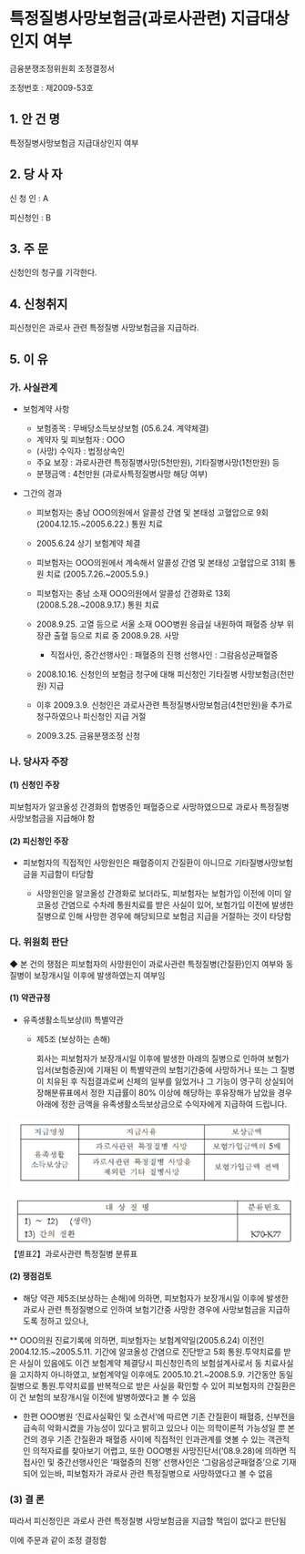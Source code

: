 # 특정질병사망보험금(과로사관련) 지급대상인지 여부

금융분쟁조정위원회 
조정결정서 

조정번호 : 제2009-53호

## 1. 안 건 명 
특정질병사망보험금 지급대상인지 여부

## 2. 당 사 자 
신 청 인  :  A

피신청인  :  B
 
## 3. 주    문
신청인의 청구를 기각한다.

## 4. 신청취지 
피신청인은 과로사 관련 특정질병 사망보험금을 지급하라.

## 5. 이   유 
### 가. 사실관계 
* 보험계약 사항 
 
  * 보험종목 : 무배당소득보상보험 (05.6.24. 계약체결)
  * 계약자 및 피보험자 : OOO
  * (사망) 수익자 : 법정상속인
  * 주요 보장 : 과로사관련 특정질병사망(5천만원), 기타질병사망(1천만원) 등
  * 분쟁금액 : 4천만원 (과로사특정질병사망 해당 여부)

 * 그간의 경과
   * 피보험자는 충남 OOO의원에서 알콜성 간염 및 본태성 고혈압으로 9회(2004.12.15.~2005.6.22.) 통원 치료
   * 2005.6.24 상기 보험계약 체결
   * 피보험자는 OOO의원에서 계속해서 알콜성 간염 및 본태성 고혈압으로 31회 통원 치료 (2005.7.26.~2005.5.9.) 
   * 피보험자는 충남 소재 OOO의원에서 알콜성 간경화로 13회(2008.5.28.~2008.9.17.) 통원 치료
   * 2008.9.25. 고열 등으로 서울 소재 OOO병원 응급실 내원하여 패혈증 상부 위장관 출혈 등으로 치료 중 2008.9.28. 사망

      - 직접사인, 중간선행사인 : 패혈증의 진행
       선행사인 : 그람음성균패혈증 

   * 2008.10.16. 신청인의 보험금 청구에 대해 피신청인 기타질병 사망보험금(천만원) 지급
   * 이후 2009.3.9. 신청인은 과로사관련 특정질병사망보험금(4천만원)을 추가로 청구하였으나 피신청인 지급 거절
   * 2009.3.25. 금융분쟁조정 신청

### 나. 당사자 주장 

#### (1) 신청인 주장 
피보험자가 알코올성 간경화의 합병증인 패혈증으로 사망하였으므로 과로사 특정질병사망보험금을 지급해야 함

#### (2) 피신청인 주장
* 피보험자의 직접적인 사망원인은 패혈증이지 간질환이 아니므로 기타질병사망보험금을 지급함이 타당함

  * 사망원인을 알코올성 간경화로 보더라도, 피보험자는 보험가입 이전에 이미 알코올성 간염으로 수차례 통원치료를 받은 사실이 있어, 보험가입 이전에 발생한 질병으로 인해 사망한 경우에 해당되므로 보험금 지급을 거절하는 것이 타당함
  

### 다. 위원회 판단

  ◆ 본 건의 쟁점은 피보험자의 사망원인이 과로사관련 특정질병(간질환)인지 여부와 동 질병이 보장개시일 이후에 발생하였는지 여부임

#### (1) 약관규정

* 유족생활소득보상(II) 특별약관

  * 제5조 (보상하는 손해) 

    회사는 피보험자가 보장개시일 이후에 발생한 아래의 질병으로 인하여 보험가입서(보험증권)에 기재된 이 특별약관의 보험기간중에 사망하거나 또는 그 질병이 치유된 후 직접결과로써 신체의 일부를 잃었거나 그 기능이 영구히 상실되어 장해분류표에서 정한 지급률이 80% 이상에 해당하는 후유장해가 남았을 경우 아래에 정한 금액을 유족생활소득보상금으로 수익자에게 지급하여 드립니다.

![alt image](https://raw.githubusercontent.com/aijinet/bodoc-claim-contents/master/contents/images/118_1.PNG)
<!--
지급명칭
지급사유
보상금액
유족생활
소득보상금
과로사관련 특정질병 사망
보험가입금액의 5배
과로사관련 특정질병 사망을 제외한 기타 질병사망
보험가입금액 전액
-->

![alt image](https://raw.githubusercontent.com/aijinet/bodoc-claim-contents/master/contents/images/118_2.PNG)
【별표2】과로사관련 특정질병 분류표

<!--
대 상 질 병
분류번호
1) ～ 12)   (생략)
13) 간의 질환

 K70-K77
--> 

#### (2) 쟁점검토  

* 해당 약관 제5조(보상하는 손해)에 의하면, 피보험자가 보장개시일 이후에 발생한 과로사 관련 특정질병으로 인하여 보험기간중 사망한 경우에 사망보험금을 지급하도록 정하고 있으나,

** OOO의원 진료기록에 의하면, 피보험자는 보험계약일(2005.6.24) 이전인 2004.12.15.~2005.5.11. 기간에 알코올성 간염으로 진단받고 5회 통원․투약치료를 받은 사실이 있음에도 이건 보험계약 체결당시 피신청인측의 보험설계사로서 동 치료사실을 고지하지 아니하였고, 보험계약일 이후에도 2005.10.21.~2008.5.9. 기간동안 동일 질병으로 통원․투약치료를 반복적으로 받은 사실을 확인할 수 있어 피보험자의 간질환은 이 건 보험의 보장개시일 이전에 발병하였다고 볼 수 있음


* 한편 OOO병원 ‘진료사실확인 및 소견서’에 따르면 기존 간질환이 패혈증, 신부전을 급속히 악화시켰을 가능성이 있다고 밝히고 있으나 이는 의학이론적 가능성일 뿐 본 건의 경우 기존 간질환과 패혈증 사이에 직접적인 인과관계를 엿볼 수 있는 객관적인 의적자료를 찾아보기 어렵고, 또한 OOO병원 사망진단서(‘08.9.28)에 의하면 직접사인 및 중간선행사인은 ‘패혈증의 진행’ 선행사인은 ‘그람음성균패혈증’으로 기재되어 있는바, 피보험자가 과로사 관련 특정질병으로 사망하였다고 볼 수 없음


### (3) 결 론

따라서 피신청인은 과로사 관련 특정질병 사망보험금을 지급할 책임이 없다고 판단됨

이에 주문과 같이 조정 결정함  